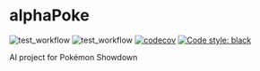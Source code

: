 # alphaPoke
![test_workflow](https://github.com/MatteoH2O1999/alphaPoke/actions/workflows/test_workflow.yml/badge.svg)
![test_workflow](https://github.com/MatteoH2O1999/alphaPoke/actions/workflows/build_workflow.yml/badge.svg)
[![codecov](https://codecov.io/gh/MatteoH2O1999/alphaPoke/branch/main/graph/badge.svg?token=21UL1WOUAC)](https://codecov.io/gh/MatteoH2O1999/alphaPoke)
[![Code style: black](https://img.shields.io/badge/code%20style-black-000000.svg)](https://github.com/psf/black)

 AI project for Pokémon Showdown
